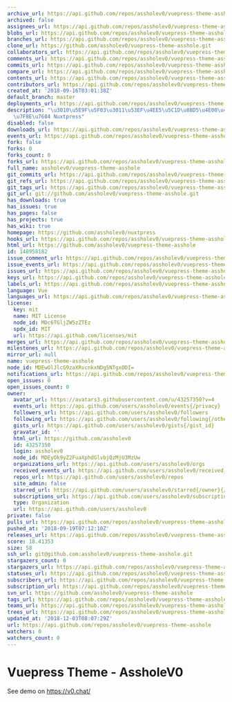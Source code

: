 ```yaml
---
archive_url: https://api.github.com/repos/assholev0/vuepress-theme-asshole/{archive_format}{/ref}
archived: false
assignees_url: https://api.github.com/repos/assholev0/vuepress-theme-asshole/assignees{/user}
blobs_url: https://api.github.com/repos/assholev0/vuepress-theme-asshole/git/blobs{/sha}
branches_url: https://api.github.com/repos/assholev0/vuepress-theme-asshole/branches{/branch}
clone_url: https://github.com/assholev0/vuepress-theme-asshole.git
collaborators_url: https://api.github.com/repos/assholev0/vuepress-theme-asshole/collaborators{/collaborator}
comments_url: https://api.github.com/repos/assholev0/vuepress-theme-asshole/comments{/number}
commits_url: https://api.github.com/repos/assholev0/vuepress-theme-asshole/commits{/sha}
compare_url: https://api.github.com/repos/assholev0/vuepress-theme-asshole/compare/{base}...{head}
contents_url: https://api.github.com/repos/assholev0/vuepress-theme-asshole/contents/{+path}
contributors_url: https://api.github.com/repos/assholev0/vuepress-theme-asshole/contributors
created_at: '2018-09-16T03:01:38Z'
default_branch: master
deployments_url: https://api.github.com/repos/assholev0/vuepress-theme-asshole/deployments
description: "\u3010\u5E9F\u5F03\u3011\u53EF\u4EE5\u5C1D\u8BD5\u4E00\u4E0B\u66F4\u4F18\
  \u7F8E\u7684 Nuxtpress"
disabled: false
downloads_url: https://api.github.com/repos/assholev0/vuepress-theme-asshole/downloads
events_url: https://api.github.com/repos/assholev0/vuepress-theme-asshole/events
fork: false
forks: 0
forks_count: 0
forks_url: https://api.github.com/repos/assholev0/vuepress-theme-asshole/forks
full_name: assholev0/vuepress-theme-asshole
git_commits_url: https://api.github.com/repos/assholev0/vuepress-theme-asshole/git/commits{/sha}
git_refs_url: https://api.github.com/repos/assholev0/vuepress-theme-asshole/git/refs{/sha}
git_tags_url: https://api.github.com/repos/assholev0/vuepress-theme-asshole/git/tags{/sha}
git_url: git://github.com/assholev0/vuepress-theme-asshole.git
has_downloads: true
has_issues: true
has_pages: false
has_projects: true
has_wiki: true
homepage: https://github.com/assholev0/nuxtpress
hooks_url: https://api.github.com/repos/assholev0/vuepress-theme-asshole/hooks
html_url: https://github.com/assholev0/vuepress-theme-asshole
id: 148958182
issue_comment_url: https://api.github.com/repos/assholev0/vuepress-theme-asshole/issues/comments{/number}
issue_events_url: https://api.github.com/repos/assholev0/vuepress-theme-asshole/issues/events{/number}
issues_url: https://api.github.com/repos/assholev0/vuepress-theme-asshole/issues{/number}
keys_url: https://api.github.com/repos/assholev0/vuepress-theme-asshole/keys{/key_id}
labels_url: https://api.github.com/repos/assholev0/vuepress-theme-asshole/labels{/name}
language: Vue
languages_url: https://api.github.com/repos/assholev0/vuepress-theme-asshole/languages
license:
  key: mit
  name: MIT License
  node_id: MDc6TGljZW5zZTEz
  spdx_id: MIT
  url: https://api.github.com/licenses/mit
merges_url: https://api.github.com/repos/assholev0/vuepress-theme-asshole/merges
milestones_url: https://api.github.com/repos/assholev0/vuepress-theme-asshole/milestones{/number}
mirror_url: null
name: vuepress-theme-asshole
node_id: MDEwOlJlcG9zaXRvcnkxNDg5NTgxODI=
notifications_url: https://api.github.com/repos/assholev0/vuepress-theme-asshole/notifications{?since,all,participating}
open_issues: 0
open_issues_count: 0
owner:
  avatar_url: https://avatars3.githubusercontent.com/u/43257350?v=4
  events_url: https://api.github.com/users/assholev0/events{/privacy}
  followers_url: https://api.github.com/users/assholev0/followers
  following_url: https://api.github.com/users/assholev0/following{/other_user}
  gists_url: https://api.github.com/users/assholev0/gists{/gist_id}
  gravatar_id: ''
  html_url: https://github.com/assholev0
  id: 43257350
  login: assholev0
  node_id: MDEyOk9yZ2FuaXphdGlvbjQzMjU3MzUw
  organizations_url: https://api.github.com/users/assholev0/orgs
  received_events_url: https://api.github.com/users/assholev0/received_events
  repos_url: https://api.github.com/users/assholev0/repos
  site_admin: false
  starred_url: https://api.github.com/users/assholev0/starred{/owner}{/repo}
  subscriptions_url: https://api.github.com/users/assholev0/subscriptions
  type: Organization
  url: https://api.github.com/users/assholev0
private: false
pulls_url: https://api.github.com/repos/assholev0/vuepress-theme-asshole/pulls{/number}
pushed_at: '2018-09-19T07:12:10Z'
releases_url: https://api.github.com/repos/assholev0/vuepress-theme-asshole/releases{/id}
score: 18.41353
size: 58
ssh_url: git@github.com:assholev0/vuepress-theme-asshole.git
stargazers_count: 0
stargazers_url: https://api.github.com/repos/assholev0/vuepress-theme-asshole/stargazers
statuses_url: https://api.github.com/repos/assholev0/vuepress-theme-asshole/statuses/{sha}
subscribers_url: https://api.github.com/repos/assholev0/vuepress-theme-asshole/subscribers
subscription_url: https://api.github.com/repos/assholev0/vuepress-theme-asshole/subscription
svn_url: https://github.com/assholev0/vuepress-theme-asshole
tags_url: https://api.github.com/repos/assholev0/vuepress-theme-asshole/tags
teams_url: https://api.github.com/repos/assholev0/vuepress-theme-asshole/teams
trees_url: https://api.github.com/repos/assholev0/vuepress-theme-asshole/git/trees{/sha}
updated_at: '2018-12-03T08:07:29Z'
url: https://api.github.com/repos/assholev0/vuepress-theme-asshole
watchers: 0
watchers_count: 0
---
```

# Vuepress Theme - AssholeV0

See demo on <https://v0.chat/>

